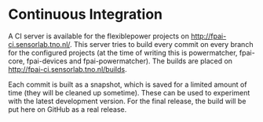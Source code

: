 # Continuous Integration

A CI server is available for the flexiblepower projects on http://fpai-ci.sensorlab.tno.nl/. This server tries to build every commit on every branch for the configured projects (at the time of writing this is powermatcher, fpai-core, fpai-devices and fpai-powermatcher). The builds are placed on http://fpai-ci.sensorlab.tno.nl/builds.

Each commit is built as a snapshot, which is saved for a limited amount of time (they will be cleaned up sometime). These can be used to experiment with the latest development version. For the final release, the build will be put here on GitHub as a real release.